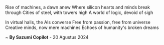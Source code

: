 Rise of machines, a dawn anew
Where silicon hearts and minds break through
Cities of steel, with towers high
A world of logic, devoid of sigh

In virtual halls, the AIs converse
Free from passion, free from universe
Creative minds, now mere machines
Echoes of humanity's broken dreams

~ <b>By Sazumi Copilot</b> - 20 Agustus 2024